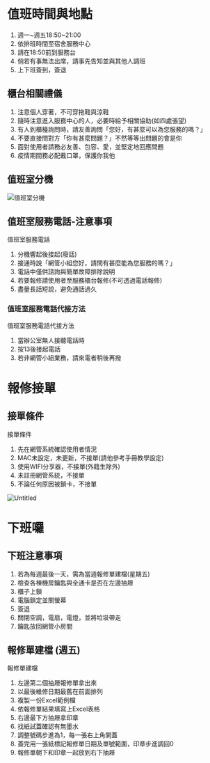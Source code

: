 # 值班時間與地點

1. 週一~週五18:50~21:00
2. 依排班時間至宿舍服務中心
3. 請在18:50前到服務台
4. 倘若有事無法出席，請事先告知並與其他人調班
5. 上下班簽到，簽退

## 櫃台相關禮儀

1. 注意個人穿著，不可穿拖鞋與涼鞋
2. 隨時注意進入服務中心的人，必要時給予相關協助(如四處張望)
3. 有人到櫃檯詢問時，請友善詢問「您好，有甚麼可以為您服務的嗎？」
4. 不要直接問對方「你有甚麼問題？」不然等等出問題的會是你
5. 面對使用者請務必友善、包容、愛，並堅定地回應問題
6. 疫情期間務必配戴口罩，保護你我他

## 值班室分機

![值班室分機](https://i.imgur.com/dTgy6w1.png)

## 值班室服務電話-注意事項

值班室服務電話

1. 分機響起後接起(廢話)
2. 接通時說「網管小組您好，請問有甚麼能為您服務的嗎？」
3. 電話中僅供諮詢與簡單故障排除說明
4. 若要報修請使用者至服務櫃台報修(不可透過電話報修)
5. 盡量長話短說，避免通話過久

### 值班室服務電話代接方法

值班室服務電話代接方法

1. 當辦公室無人接聽電話時
2. 按13後接起電話
3. 若非網管小組業務，請來電者稍後再撥

# 報修接單

## 接單條件

接單條件

1. 先在網管系統確認使用者情況
2. MAC未設定，未更新，不接單(請他參考手冊教學設定)
3. 使用WIFI分享器，不接單(外籍生除外)
4. 未註冊網管系統，不接單
5. 不論任何原因被鎖卡，不接單

![Untitled](https://s3-us-west-2.amazonaws.com/secure.notion-static.com/c46ebaeb-3427-4f0e-bfc3-8e7b6e37564c/Untitled.png)

# 下班囉

## 下班注意事項

1. 若為每週最後一天，需為當週報修單建檔(星期五)
2. 檢查各棟機房鑰匙與全通卡是否在左邊抽屜
3. 櫃子上鎖
4. 電腦鎖定並關螢幕
5. 簽退
6. 關閉空調，電扇，電燈，並將垃圾帶走
7. 鑰匙放回網管小房間

## 報修單建檔 (週五)

報修單建檔

1. 左邊第二個抽屜報修單拿出來
2. 以最後維修日期最舊在前面排列
3. 複製一份Excel範例檔
4. 依報修單結果填寫上Excel表格
5. 右邊最下方抽屜拿印章
6. 找紙試蓋確認有無墨水
7. 調整號碼步進為1，每一張右上角開蓋
8. 蓋完用一張紙標記報修單日期及單號範圍，印章步進調回0
9. 報修單朝下和印章一起放到右下抽屜